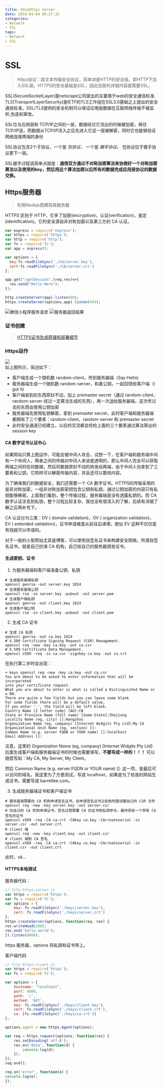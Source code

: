 ```yaml
---
title: SSL&Https Server
date: 2019-04-04 09:27:32  
categories:  
- Network
- SSL
tags:  
- Network
- SSL
---
```

# SSL  
>Https协议：超文本传输安全协议，简单讲是HTTP的安全版。即HTTP下加入SSL层，HTTPS的安全基础是SSL，因此加密的详细内容就需要SSL。   

SSL(SecureSocketLayer)是netscape公司提出的主要用于web的安全通信标准.   
TLS(TransportLayerSecurity)是IETF的TLS工作组在SSL3.0基础之上提出的安全通信标准，SSL/TLS提供的安全机制可以保证应用层数据在互联网络传输不被监听,伪造和窜改。   

SSL位与应用层和 TCP/IP之间的一层，数据经过它流出的时候被加密，再往TCP/IP送，而数据从TCP/IP流入之后先进入它这一层被解密，同时它也能够验证网络连接两端的身份

SSL协议包含2个子协议，一个是 *包协议，* 一个是 *握手协议。* 包协议位于握手协议更下一层。

SSL握手过程说简单点就是：**通信双方通过不对称加密算法来协商好一个对称加密算法以及使用的key，然后用这个算法加密以后所有的数据完成应用层协议的数据交换。**  
<!-- more -->

## Https服务器
>利用Nodejs搭建简易服务器

HTTPS 区别于 HTTP，它多了加密(encryption)，认证(verification)，鉴定(identification)。它的安全源自非对称加密以及第三方的 CA 认证。   

```js
var express = require('express');
var https = require('https');
var http = require('http');
var fs = require('fs');
var app = express();

var options = {
  key:fs.readFileSync('./CA/server.key'),
  cert:fs.readFileSync('./CA/server.crt')
};

app.get("/getSession",(req,res)=>{
  res.send("Hello Here");
});

http.createServer(app).listen(80);
https.createServer(options,app).listen(443);
```

![微信小程序服务请求](./https.jpg "微信小程序服务请求")
![服务器返回结果](./https_res.jpg "服务器返回结果")

### 证书创建
>[HTTPS证书生成原理和部署细节](https://www.cnblogs.com/liyulong1982/p/6106129.html)   


### Https运作
![](http://www.barretlee.com/blogimgs/2015/10/20151001_b347f684.jpg )    
如上图所示，简述如下：   
- 客户端生成一个随机数 random-client，传到服务器端（Say Hello)
- 服务器端生成一个随机数 random-server，和着公钥，一起回馈给客户端（I got it)
- 客户端收到的东西原封不动，加上 premaster secret（通过 random-client、random-server 经过一定算法生成的东西），再一次送给服务器端，这次传过去的东西会使用公钥加密
- 服务器端先使用私钥解密，拿到 premaster secret，此时客户端和服务器端都拥有了三个要素：random-client、random-server 和 premaster secret
- 此时安全通道已经建立，以后的交流都会校检上面的三个要素通过算法算出的 session key


#### CA 数字证书认证中心    
如果网站只靠上图运作，可能会被中间人攻击，试想一下，在客户端和服务端中间有一个中间人，两者之间的传输对中间人来说是透明的，那么中间人完全可以获取两端之间的任何数据，然后将数据原封不动的转发给两端，由于中间人也拿到了三要素和公钥，它照样可以解密传输内容，并且还可以篡改内容。  

为了确保我们的数据安全，我们还需要一个 CA 数字证书。HTTPS的传输采用的是非对称加密，一组非对称加密密钥包含公钥和私钥，通过公钥加密的内容只有私钥能够解密。上面我们看到，整个传输过程，服务器端是没有透露私钥的。而 CA 数字认证涉及到私钥，整个过程比较复杂，我也没有很深入的了解，后续有详细了解之后再补充下。   

CA 认证分为三类：DV ( domain validation)，OV ( organization validation)，EV ( extended validation)，证书申请难度从前往后递增，貌似 EV 这种不仅仅是有钱就可以申请的。    

对于一般的小型网站尤其是博客，可以使用自签名证书来构建安全网络，所谓自签名证书，就是自己扮演 CA 机构，自己给自己的服务器颁发证书。    

#### 生成密钥、证书

1. 为服务器端和客户端准备公钥、私钥

 ```shell
# 生成服务器端私钥
openssl genrsa -out server.key 1024
# 生成服务器端公钥
openssl rsa -in server.key -pubout -out server.pem
# 生成客户端私钥
openssl genrsa -out client.key 1024
# 生成客户端公钥
openssl rsa -in client.key -pubout -out client.pem
 ```


2. 生成 CA 证书   

 ```shell
# 生成 CA 私钥
openssl genrsa -out ca.key 1024
# X.509 Certificate Signing Request (CSR) Management.
openssl req -new -key ca.key -out ca.csr
# X.509 Certificate Data Management.
openssl x509 -req -in ca.csr -signkey ca.key -out ca.crt
 ```
在执行第二步时会出现：
 ```shell
➜ keys openssl req -new -key ca.key -out ca.csr
You are about to be asked to enter information that will be incorporated
into your certificate request.
What you are about to enter is what is called a Distinguished Name or a DN.
There are quite a few fields but you can leave some blank
For some fields there will be a default value,
If you enter '.', the field will be left blank.
Country Name (2 letter code) [AU]:CN
State or Province Name (full name) [Some-State]:Zhejiang
Locality Name (eg, city) []:Hangzhou
Organization Name (eg, company) [Internet Widgits Pty Ltd]:My CA
Organizational Unit Name (eg, section) []:
Common Name (e.g. server FQDN or YOUR name) []:localhost
Email Address []:
 ```
 注意，这里的 *Organization Name* (eg, company) [Internet Widgits Pty Ltd]: 后面生成客户端和服务器端证书的时候也需要填写，**不要写成一样的！！！** 可以随意写如：My CA, My Server, My Client。   

 然后 Common Name (e.g. server FQDN or YOUR name) []: 这一项，是最后可以访问的域名，我这里为了方便测试，写成 localhost，如果是为了给我的网站生成证书，需要写成 barretlee.com。    

3. 生成服务器端证书和客户端证书
 ```shell
# 服务器端需要向 CA 机构申请签名证书，在申请签名证书之前依然是创建自己的 CSR 文件
openssl req -new -key server.key -out server.csr
# 向自己的 CA 机构申请证书，签名过程需要 CA 的证书和私钥参与，最终颁发一个带有 CA 签名的证书
openssl x509 -req -CA ca.crt -CAkey ca.key -CAcreateserial -in server.csr -out server.crt
# client 端
openssl req -new -key client.key -out client.csr
# client 端到 CA 签名
openssl x509 -req -CA ca.crt -CAkey ca.key -CAcreateserial -in client.csr -out client.crt
 ```
此时，ok...

#### HTTPS本地测试
服务器代码：
```js
// file https-server.js
var https = require('https');
var fs = require('fs');
var options = {
    key: fs.readFileSync('./keys/server.key'),
    cert: fs.readFileSync('./keys/server.crt')
};
https.createServer(options, function(req, res) {
res.writeHead(200);
res.end('hello world');
}).listen(8000);
```
https 服务器，options 将私钥和证书带上。

客户端代码
```js
// file https-client.js
var https = require('https');
var fs = require('fs');

var options = {
    hostname: "localhost",
    port: 8000,
    path: '/',
    methed: 'GET',
    key: fs.readFileSync('./keys/client.key'),
    cert: fs.readFileSync('./keys/client.crt'),
    ca: [fs.readFileSync('./keys/ca.crt')]
};

options.agent = new https.Agent(options);

var req = https.request(options, function(res) {
    res.setEncoding('utf-8');
    res.on('data', function(d) {
        console.log(d);
    });
});
req.end();

req.on('error', function(e) {
console.log(e);
});
```
